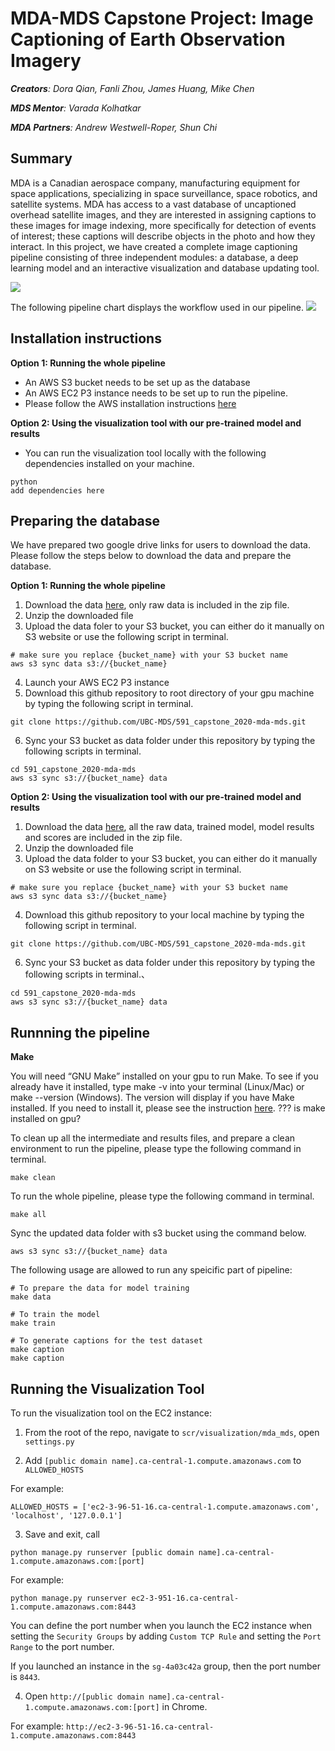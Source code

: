 # MDA-MDS Capstone Project: Image Captioning of Earth Observation Imagery

***Creators**: Dora Qian, Fanli Zhou, James Huang, Mike Chen*

***MDS Mentor**: Varada Kolhatkar*

***MDA Partners**: Andrew Westwell-Roper, Shun Chi*

## Summary

MDA is a Canadian aerospace company, manufacturing equipment for space applications, specializing in space surveillance, space robotics, and satellite systems. MDA has access to a vast database of uncaptioned overhead satellite images, and they are interested in assigning captions to these images for image indexing, more specifically for detection of events of interest; these captions will describe objects in the photo and how they interact. In this project, we have created a complete image captioning pipeline consisting of three independent modules: a database, a deep learning model and an interactive visualization and database updating tool. 

![](imgs/dataproduct.png)

The following pipeline chart displays the workflow used in our pipeline.
![](imgs/pipeline.jpg)

## Installation instructions

**Option 1: Running the whole pipeline** 
  - An AWS S3 bucket needs to be set up as the database 
  - An AWS EC2 P3 instance needs to be set up to run the pipeline. 
  - Please follow the AWS installation instructions [here](docs/ec2_installation_steps.md)

**Option 2: Using the visualization tool with our pre-trained model and results** 
  - You can run the visualization tool locally with the following dependencies installed on your machine. 
```
python 
add dependencies here
```

## Preparing the database

We have prepared two google drive links for users to download the data. Please follow the steps below to download the data and prepare the database.

**Option 1: Running the whole pipeline** 
1. Download the data [here](https://drive.google.com/file/d/1JAP8iDO1xyIQIbzj9mVIxKuMKE-XZlqG/view?usp=sharing), only raw data is included in the zip file. 
2. Unzip the downloaded file
3. Upload the data foler to your S3 bucket, you can either do it manually on S3 website or use the following script in terminal.
```
# make sure you replace {bucket_name} with your S3 bucket name
aws s3 sync data s3://{bucket_name}
```
4. Launch your AWS EC2 P3 instance 
5. Download this github repository to root directory of your gpu machine by typing the following script in terminal.

```
git clone https://github.com/UBC-MDS/591_capstone_2020-mda-mds.git
```

6. Sync your S3 bucket as data folder under this repository by typing the following scripts in terminal.

```
cd 591_capstone_2020-mda-mds
aws s3 sync s3://{bucket_name} data
```

**Option 2: Using the visualization tool with our pre-trained model and results** 
1. Download the data [here](), all the raw data, trained model, model results and scores are included in the zip file. 
2. Unzip the downloaded file
3. Upload the data folder to your S3 bucket, you can either do it manually on S3 website or use the following script in terminal.
```
# make sure you replace {bucket_name} with your S3 bucket name
aws s3 sync data s3://{bucket_name}
```
4. Download this github repository to your local machine by typing the following script in terminal.

```
git clone https://github.com/UBC-MDS/591_capstone_2020-mda-mds.git
```

6. Sync your S3 bucket as data folder under this repository by typing the following scripts in terminal.、

```
cd 591_capstone_2020-mda-mds
aws s3 sync s3://{bucket_name} data
```

## Runnning the pipeline

**Make**

You will need “GNU Make” installed on your gpu to run Make. To see if you already have it installed, type make -v into your terminal (Linux/Mac) or make --version (Windows). The version will display if you have Make installed. If you need to install it, please see the instruction [here]().  ??? is make installed on gpu? 

To clean up all the intermediate and results files, and prepare a clean environment to run the pipeline, please type the following command in terminal.
```
make clean
```

To run the whole pipeline, please type the following command in terminal.
```
make all
```

Sync the updated data folder with s3 bucket using the command below.
```
aws s3 sync s3://{bucket_name} data
```

The following usage are allowed to run any speicific part of pipeline:
```
# To prepare the data for model training
make data

# To train the model 
make train

# To generate captions for the test dataset 
make caption
make caption
```

## Running the Visualization Tool

To run the visualization tool on the EC2 instance:

1. From the root of the repo, navigate to `scr/visualization/mda_mds`, open `settings.py`

2. Add `[public domain name].ca-central-1.compute.amazonaws.com` to `ALLOWED_HOSTS`

For example:

```
ALLOWED_HOSTS = ['ec2-3-96-51-16.ca-central-1.compute.amazonaws.com', 'localhost', '127.0.0.1']
```

3. Save and exit, call

```
python manage.py runserver [public domain name].ca-central-1.compute.amazonaws.com:[port]
```

For example:

```
python manage.py runserver ec2-3-951-16.ca-central-1.compute.amazonaws.com:8443
```

You can define the port number when you launch the EC2 instance when setting the `Security Groups` by adding `Custom TCP Rule` and setting the `Port Range` to the port number.

If you launched an instance in the `sg-4a03c42a` group, then the port number is `8443`.

4. Open `http://[public domain name].ca-central-1.compute.amazonaws.com:[port]` in Chrome.

For example: `http://ec2-3-96-51-16.ca-central-1.compute.amazonaws.com:8443`
